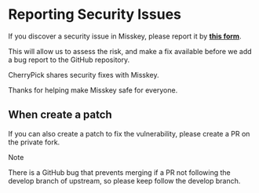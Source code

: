 # Reporting Security Issues

If you discover a security issue in Misskey, please report it by **[this form](https://github.com/misskey-dev/misskey/security/advisories/new)**.

This will allow us to assess the risk, and make a fix available before we add a
bug report to the GitHub repository.

CherryPick shares security fixes with Misskey.

Thanks for helping make Misskey safe for everyone.

## When create a patch

If you can also create a patch to fix the vulnerability, please create a PR on the private fork.

> [!note]
> There is a GitHub bug that prevents merging if a PR not following the develop branch of upstream, so please keep follow the develop branch.
